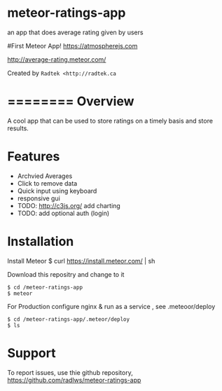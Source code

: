 meteor-ratings-app
==================

an app that does average rating given by users

#First Meteor App!
https://atmospherejs.com

http://average-rating.meteor.com/


Created by `Radtek <http://radtek.ca`

========
Overview
========

A cool app that can be used to store ratings on a timely basis and store results.

Features
========

* Archvied Averages
* Click to remove data
* Quick input using keyboard
* responsive gui
* TODO: http://c3js.org/ add charting
* TODO: add optional auth (login)

Installation
============

Install Meteor
    $ curl https://install.meteor.com/ | sh

Download this repositry and change to it

    $ cd /meteor-ratings-app
    $ meteor

For Production configure nginx & run as a service , see .meteoor/deploy

    $ cd /meteor-ratings-app/.meteor/deploy
    $ ls


Support
=======

To report issues, use thie github repository, https://github.com/radlws/meteor-ratings-app
